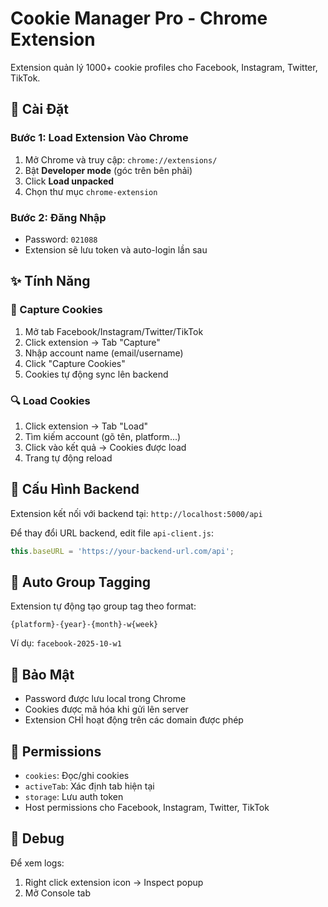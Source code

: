 # Cookie Manager Pro - Chrome Extension

Extension quản lý 1000+ cookie profiles cho Facebook, Instagram, Twitter, TikTok.

## 🚀 Cài Đặt

### Bước 1: Load Extension Vào Chrome
1. Mở Chrome và truy cập: `chrome://extensions/`
2. Bật **Developer mode** (góc trên bên phải)
3. Click **Load unpacked**
4. Chọn thư mục `chrome-extension`

### Bước 2: Đăng Nhập
- Password: `021088`
- Extension sẽ lưu token và auto-login lần sau

## ✨ Tính Năng

### 📸 Capture Cookies
1. Mở tab Facebook/Instagram/Twitter/TikTok
2. Click extension → Tab "Capture"
3. Nhập account name (email/username)
4. Click "Capture Cookies"
5. Cookies tự động sync lên backend

### 🔍 Load Cookies
1. Click extension → Tab "Load"
2. Tìm kiếm account (gõ tên, platform...)
3. Click vào kết quả → Cookies được load
4. Trang tự động reload

## 🔧 Cấu Hình Backend

Extension kết nối với backend tại: `http://localhost:5000/api`

Để thay đổi URL backend, edit file `api-client.js`:
```javascript
this.baseURL = 'https://your-backend-url.com/api';
```

## 🎯 Auto Group Tagging

Extension tự động tạo group tag theo format:
```
{platform}-{year}-{month}-w{week}
```

Ví dụ: `facebook-2025-10-w1`

## 🔐 Bảo Mật

- Password được lưu local trong Chrome
- Cookies được mã hóa khi gửi lên server
- Extension CHỈ hoạt động trên các domain được phép

## 📝 Permissions

- `cookies`: Đọc/ghi cookies
- `activeTab`: Xác định tab hiện tại
- `storage`: Lưu auth token
- Host permissions cho Facebook, Instagram, Twitter, TikTok

## 🐛 Debug

Để xem logs:
1. Right click extension icon → Inspect popup
2. Mở Console tab
